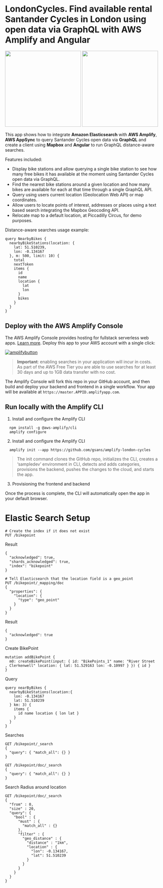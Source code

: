 # LondonCycles. Find available rental Santander Cycles in London using open data via GraphQL with AWS Amplify and Angular

<p float="left" >
  <img src="https://i.imgur.com/tvwNkuA.gif" height="250px" />
  <img src="https://i.imgur.com/yUxzYBz.jpg" height="250px" />
</p>

This app shows how to integrate **Amazon Elasticsearch** with **AWS Amplify**, **AWS AppSync** to query Santander Cycles open data via **GraphQL** and create a client using **Mapbox** and **Angular** to run GraphQL distance-aware searches.

Features included:
- Display bike stations and allow querying a single bike station to see how many free bikes it has available at the moment using Santander Cycles open data via GraphQL.
- Find the nearest bike stations around a given location and how many bikes are available for each at that time through a single GraphQL API.
- Query using users current location (Geolocation Web API) or map coordinates.
- Allow users to locate points of interest, addresses or places using a text based search integrating the Mapbox Geocoding API.
- Relocate map to a default location, at Piccadilly Circus, for demo purposes.


Distance-aware searches usage example:
```
query NearbyBikes {
  nearbyBikeStations(location: { 
    lat: 51.510239,
    lon: -0.134167
  }, m: 500, limit: 10) {
    total
    nextToken
    items {
      id
      name
      location {
        lat
        lon
      }
      bikes
    }
  }
}
```

## Deploy with the AWS Amplify Console

The AWS Amplify Console provides hosting for fullstack serverless web apps. [Learn more](https://console.amplify.aws). Deploy this app to your AWS account with a single click:

[![amplifybutton](https://oneclick.amplifyapp.com/button.svg)](https://console.aws.amazon.com/amplify/home#/deploy?repo=https://github.com/gsans/amplify-london-cycles)

>**Important**: enabling searches in your application will incur in costs. As part of the AWS Free Tier you are able to use searches for at least 30 days and up to 1GB data transfer with no cost.

The Amplify Console will fork this repo in your GitHub account, and then build and deploy your backend and frontend in a single workflow. Your app will be available at `https://master.APPID.amplifyapp.com`.

## Run locally with the Amplify CLI

1. Install and configure the Amplify CLI

```
  npm install -g @aws-amplify/cli
  amplify configure
```

2. Install and configure the Amplify CLI

```
  amplify init --app https://github.com/gsans/amplify-london-cycles
```
  
>The init command clones the GitHub repo, initializes the CLI, creates a ‘sampledev’ environment in CLI, detects and adds categories, provisions the backend, pushes the changes to the cloud, and starts the app.

3. Provisioning the frontend and backend

Once the process is complete, the CLI will automatically open the app in your default browser.

# Elastic Search Setup
```
# Create the index if it does not exist
PUT /bikepoint
```
Result
```
{
  "acknowledged": true,
  "shards_acknowledged": true,
  "index": "bikepoint"
}
```

```
# Tell Elasticsearch that the location field is a geo_point
PUT /bikepoint/_mapping/doc
{
  "properties": {
    "location": {
      "type": "geo_point"
    }
  }
}
```
Result 
```
{
  "acknowledged": true
}
```

Create BikePoint
```
mutation addBikePoint {
  m0: createBikePoint(input: { id: "BikePoints_1" name: "River Street , Clerkenwell" location: { lat: 51.529163 lon: -0.10997 } }) { id }
}
```

Query
```
query nearByBikes {
  nearbyBikeStations(location:{
    lon: -0.134167
    lat: 51.510239
  } km: 3) {
    items {
      id name location { lon lat }
    }
  }
}
```

Searches
```
GET /bikepoint/_search
{
  "query": { "match_all": {} }
}

GET /bikepoint/doc/_search
{
  "query": { "match_all": {} }
}
```

Search Radius around location
```
GET /bikepoint/doc/_search
{
  "from" : 0, 
  "size" : 20,  
  "query": {
    "bool" : {
      "must" : {
        "match_all" : {}
      },
      "filter" : {
        "geo_distance" : {
          "distance" : "1km",
          "location" : {
            "lon": -0.134167,
            "lat": 51.510239
          }
        }
      }
    }
  }
}
```